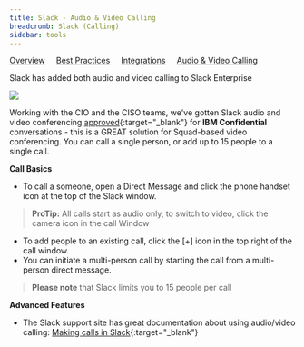 ```yaml
---
title: Slack - Audio & Video Calling
breadcrumb: Slack (Calling)
sidebar: tools
---
```

[Overview](../../../tools/slack/)&nbsp;&nbsp;&nbsp;&nbsp;&nbsp;[Best Practices](../../../tools/slack/best-practices)&nbsp;&nbsp;&nbsp;&nbsp;&nbsp;[Integrations](../../../tools/slack/integrations)&nbsp;&nbsp;&nbsp;&nbsp;&nbsp;[Audio & Video Calling](../../../tools/slack/slack-calls)

Slack has added both audio and video calling to Slack Enterprise

<img target="_blank" src="https://cdn-images-1.medium.com/max/800/1*Ui7MSVTuzfFGmva4ML8rzA.gif">

Working with the CIO and the CISO teams, we've gotten Slack audio and video conferencing [approved](https://github.ibm.com/Whitewater/Slack/blob/master/security-assessments/videoconference.md){:target="_blank"} for **IBM Confidential** conversations - this is a GREAT solution for Squad-based video conferencing. You can call a single person, or add up to 15 people to a single call.

**Call Basics**

- To call a someone, open a Direct Message and click the phone handset icon at the top of the Slack window.
>**ProTip:** All calls start as audio only, to switch to video, click the camera icon in the call Window
- To add people to an existing call, click the [+] icon in the top right of the call window.
- You can initiate a multi-person call by starting the call from a multi-person direct message.
> **Please note** that Slack limits you to 15 people per call

**Advanced Features**
- The Slack support site has great documentation about using audio/video calling: [Making calls in Slack](https://get.slack.help/hc/en-us/articles/216771908-Make-calls-in-Slack){:target="_blank"}
